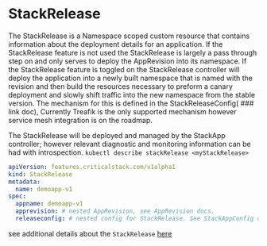 # StackRelease

The StackRelease is a Namespace scoped custom resource that contains information about
the deployment details for an application. If the StackRelease feature is not 
used the StackRelease is largely a pass through step on and only serves to 
deploy the AppRevision into its namespace. If the StackRelease feature is 
toggled on the StackRelease controller will deploy the application into 
a newly built namespace that is named with the revision and then build the 
resources necessary to preform a canary deployment and slowly shift traffic
into the new namespace from the stable version. The mechanism for this is 
defined in the StackReleaseConfig( ### link doc), Currently Treafik is the 
only supported mechanism however service mesh integration is on the roadmap.

The StackRelease will be deployed and managed by the StackApp
controller; however relevant diagnostic and monitoring information can
be had with introspection. `kubectl describe stackRelease <myStackRelease>`


```yaml
apiVersion: features.criticalstack.com/v1alpha1
kind: StackRelease
metadata:
  name: demoapp-v1
spec:
  appname: demoapp-v1
  apprevision: # nested AppRevision, see AppRevision docs.
  releaseconfig: # nested config for StackRelease. See StackAppConfig docs.
```

see additional details about the `StackRelease` [here](../resources/StackReleaseResource.md) 
